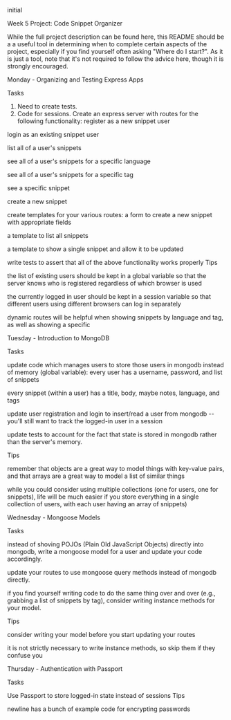 initial

Week 5 Project: Code Snippet Organizer

While the full project description can be found here, this README should be a a useful tool in determining when to complete certain aspects of the project, especially if you find yourself often asking "Where do I start?". As it is just a tool, note that it's not required to follow the advice here, though it is strongly encouraged.

Monday - Organizing and Testing Express Apps

Tasks
1. Need to create tests.
2. Code for sessions. 
Create an express server with routes for the following functionality:
register as a new snippet user

login as an existing snippet user

list all of a user's snippets

see all of a user's snippets for a specific language

see all of a user's snippets for a specific tag

see a specific snippet

create a new snippet

create templates for your various routes:
a form to create a new snippet with appropriate fields

a template to list all snippets

a template to show a single snippet and allow it to be updated

write tests to assert that all of the above functionality works properly
Tips

the list of existing users should be kept in a global variable so that the server knows who is registered regardless of which browser is used

the currently logged in user should be kept in a session variable so that different users using different browsers can log in separately

dynamic routes will be helpful when showing snippets by language and tag, as well as showing a specific

Tuesday - Introduction to MongoDB

Tasks

update code which manages users to store those users in mongodb instead of memory (global variable):
every user has a username, password, and list of snippets

every snippet (within a user) has a title, body, maybe notes, language, and tags

update user registration and login to insert/read a user from mongodb -- you'll still want to track the logged-in user in a session

update tests to account for the fact that state is stored in mongodb rather than the server's memory.

Tips

remember that objects are a great way to model things with key-value pairs, and that arrays are a great way to model a list of similar things

while you could consider using multiple collections (one for users, one for snippets), life will be much easier if you store everything in a single collection of users, with each user having an array of snippets)

Wednesday - Mongoose Models

Tasks

instead of shoving POJOs (Plain Old JavaScript Objects) directly into mongodb, write a mongoose model for a user and update your code accordingly.

update your routes to use mongoose query methods instead of mongodb directly.

if you find yourself writing code to do the same thing over and over (e.g., grabbing a list of snippets by tag), consider writing instance methods for your model.

Tips

consider writing your model before you start updating your routes

it is not strictly necessary to write instance methods, so skip them if they confuse you

Thursday - Authentication with Passport

Tasks

Use Passport to store logged-in state instead of sessions
Tips

newline has a bunch of example code for encrypting passwords
